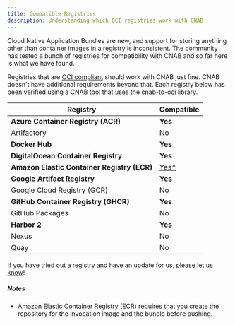 ```yaml
---
title: Compatible Registries
description: Understanding which OCI registries work with CNAB 
---
```


Cloud Native Application Bundles are new, and support for storing anything
other than container images in a registry is inconsistent. The community has
tested a bunch of registries for compatibility with CNAB and so far here is what
we have found.

Registries that are [OCI compliant][oci-spec] should work with CNAB just fine. CNAB doesn't
have additional requirements beyond that. Each registry below has been verified
using a CNAB tool that uses the [cnab-to-oci] library.

| Registry | Compatible |
| -------- | --------------- |
| **Azure Container Registry (ACR)** | **Yes** |
| Artifactory | No |
| **Docker Hub** | **Yes** |
| **DigitalOcean Container Registry** | **Yes** |
| **Amazon Elastic Container Registry (ECR)** | [Yes*](#notes) |
| **Google Artifact Registry** | **Yes** |
| Google Cloud Registry (GCR) | No | 
| **GitHub Container Registry (GHCR)** | **Yes** | 
| GitHub Packages | No |
| **Harbor 2** | **Yes** |
| Nexus | No |
| Quay | No |
 
 If you have tried out a registry and have an update for us, [please
 let us know](https://github.com/cnabio/cnab.io/issues/new)!
 
##### Notes
* Amazon Elastic Container Registry (ECR) requires that you create the repository for the invocation image and the bundle before pushing.

 [cnab-to-oci]: https://github.com/cnabio/cnab-to-oci
 [oci-spec]: https://github.com/opencontainers/distribution-spec/blob/master/spec.md
 